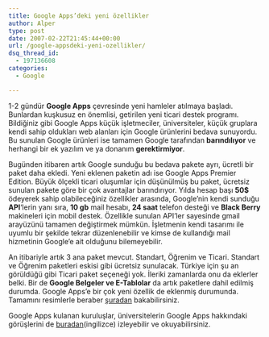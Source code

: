 ```yaml
---
title: Google Apps’deki yeni özellikler
author: Alper
type: post
date: 2007-02-22T21:45:44+00:00
url: /google-appsdeki-yeni-ozellikler/
dsq_thread_id:
  - 197136608
categories:
  - Google

---
```

1-2 gündür **Google Apps** çevresinde yeni hamleler atılmaya başladı. Bunlardan kuşkusuz en önemlisi, getirilen yeni ticari destek programı. Bildiğiniz gibi Google Apps küçük işletmeciler, üniversiteler, küçük gruplara kendi sahip oldukları web alanları için Google ürünlerini bedava sunuyordu. Bu sunulan Google ürünleri ise tamamen Google tarafından **barındılıyor** ve herhangi bir ek yazılım ve ya donanım **gerektirmiyor**.

Bugünden itibaren artık Google sunduğu bu bedava pakete ayrı, ücretli bir paket daha ekledi. Yeni eklenen paketin adı ise Google Apps Premier Edition. Büyük ölçekli ticari oluşumlar için düşünülmüş bu paket, ücretsiz sunulan pakete göre bir çok avantajlar barındırıyor. Yılda hesap başı **50$** ödeyerek sahip olabileceğiniz özellikler arasında, Google&#8217;nin kendi sunduğu **API**&#8216;lerin yanı sıra, **10 gb** mail hesabı, **24 saat** telefon desteği ve **Black Berry** makineleri için mobil destek. Özellikle sunulan API&#8217;ler sayesinde gmail arayüzünü tamamen değiştirmek mümkün. İşletmenin kendi tasarımı ile uyumlu bir şekilde tekrar düzenlenebilir ve kimse de kullandığı mail hizmetinin Google&#8217;e ait olduğunu bilemeyebilir.

An itibariyle artık 3 ana paket mevcut. Standart, Öğrenim ve Ticari. Standart ve Öğrenim paketleri eskisi gibi ücretsiz sunulacak. Türkiye için şu an görüldüğü gibi Ticari paket seçeneği yok. İleriki zamanlarda onu da eklerler belki. Bir de **Google Belgeler ve E-Tablolar** da artık paketlere dahil edilmiş durumda. Google Apps&#8217;e bir çok yeni özellik de eklenmiş durumunda. Tamamını resimlerle beraber [şuradan][1] bakabilirsiniz.

Google Apps kulanan kuruluşlar, üniversitelerin Google Apps hakkındaki görüşlerini de <a href="http://www.google.com/a/help/intl/en/admins/customers.html" target="_blank">buradan</a>(ingilizce) izleyebilir ve okuyabilirsiniz.

 [1]: http://www.google.com/a/help/intl/en/admins/new.html